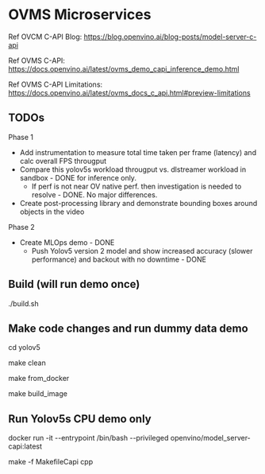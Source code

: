 # OVMS Microservices


Ref OVCM C-API Blog: https://blog.openvino.ai/blog-posts/model-server-c-api

Ref OVMS C-API: https://docs.openvino.ai/latest/ovms_demo_capi_inference_demo.html

Ref OVMS C-API Limitations: https://docs.openvino.ai/latest/ovms_docs_c_api.html#preview-limitations


## TODOs

Phase 1
- Add instrumentation to measure total time taken per frame (latency) and calc overall FPS througput
- Compare this yolov5s workload througput vs. dlstreamer workload in sandbox - DONE for inference only.
  - If perf is not near OV native perf. then investigation is needed to resolve - DONE. No major differences.
- Create post-processing library and demonstrate bounding boxes around objects in the video

Phase 2
- Create MLOps demo - DONE
  - Push Yolov5 version 2 model and show increased accuracy (slower performance) and backout with no downtime - DONE



## Build (will run demo once)
./build.sh


## Make code changes and run dummy data demo
cd yolov5

make clean

make from_docker

make build_image


## Run Yolov5s CPU demo only
docker run -it --entrypoint /bin/bash --privileged openvino/model_server-capi:latest 

make -f MakefileCapi cpp


